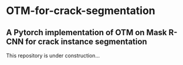 # OTM-for-crack-segmentation
## A Pytorch implementation of OTM on Mask R-CNN for crack instance segmentation
This repository is under construction...

